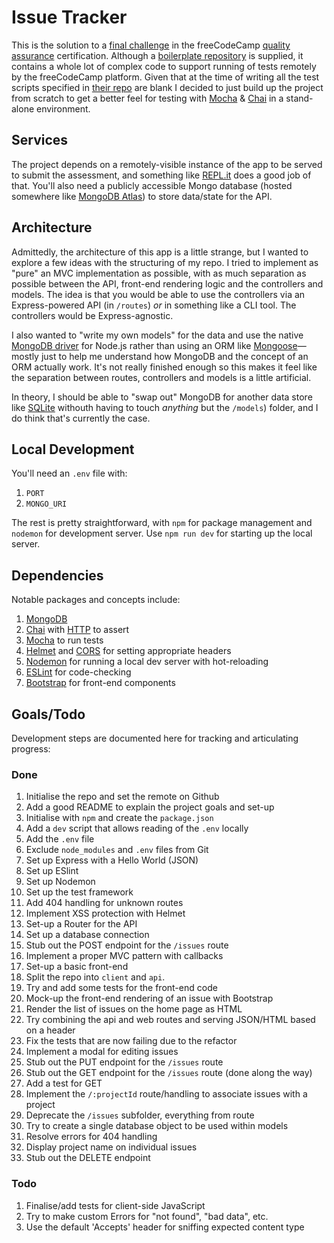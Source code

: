 # Issue Tracker

This is the solution to a [final challenge](https://www.freecodecamp.org/learn/quality-assurance/quality-assurance-projects/issue-tracker) in the freeCodeCamp [quality assurance](https://www.freecodecamp.org/learn/quality-assurance/) certification. Although a [boilerplate repository](https://github.com/freeCodeCamp/boilerplate-project-issuetracker/) is supplied, it contains a whole lot of complex code to support running of tests remotely by the freeCodeCamp platform. Given that at the time of writing all the test scripts specified in [their repo](https://github.com/freeCodeCamp/freeCodeCamp/blob/production-current/curriculum/challenges/english/06-quality-assurance/quality-assurance-projects/issue-tracker.english.md) are blank I decided to just build up the project from scratch to get a better feel for testing with [Mocha](https://www.npmjs.com/package/mocha) &amp; [Chai](https://www.npmjs.com/package/chai) in a stand-alone environment.

## Services

The project depends on a remotely-visible instance of the app to be served to submit the assessment, and something like [REPL.it](https://repl.it/) does a good job of that. You'll also need a publicly accessible Mongo database (hosted somewhere like [MongoDB Atlas](https://www.mongodb.com/cloud/atlas)) to store data/state for the API.

## Architecture

Admittedly, the architecture of this app is a little strange, but I wanted to explore a few ideas with the structuring of my repo. I tried to implement as "pure" an MVC implementation as possible, with as much separation as possible between the API, front-end rendering logic and the controllers and models. The idea is that you would be able to use the controllers via an Express-powered API (in `/routes`) _or_ in something like a CLI tool. The controllers would be Express-agnostic.

I also wanted to "write my own models" for the data and use the native [MongoDB driver](https://mongodb.github.io/node-mongodb-native/) for Node.js rather than using an ORM like [Mongoose](https://mongoosejs.com/)—mostly just to help me understand how MongoDB and the concept of an ORM actually work. It's not really finished enough so this makes it feel like the separation between routes, controllers and models is a little artificial.

In theory, I should be able to "swap out" MongoDB for another data store like [SQLite](https://www.sqlite.org/index.html) withouth having to touch _anything_ but the `/models`) folder, and I do think that's currently the case.

## Local Development

You'll need an `.env` file with:

1. `PORT`
1. `MONGO_URI`

The rest is pretty straightforward, with `npm` for package management and `nodemon` for development server. Use `npm run dev` for starting up the local server.

## Dependencies

Notable packages and concepts include:

1. [MongoDB](https://www.npmjs.com/package/mongodb)
1. [Chai](https://www.npmjs.com/package/chai) with [HTTP](https://www.npmjs.com/package/chai-http) to assert
1. [Mocha](https://www.npmjs.com/package/mocha) to run tests
1. [Helmet](https://www.npmjs.com/package/helmet) and [CORS](https://www.npmjs.com/package/cors) for setting appropriate headers
1. [Nodemon](https://www.npmjs.com/package/nodemon) for running a local dev server with hot-reloading
1. [ESLint](https://www.npmjs.com/package/eslint) for code-checking
1. [Bootstrap](https://getbootstrap.com/docs/4.0/) for front-end components

## Goals/Todo

Development steps are documented here for tracking and articulating progress:

### Done

1. Initialise the repo and set the remote on Github
1. Add a good README to explain the project goals and set-up
1. Initialise with `npm` and create the `package.json`
1. Add a `dev` script that allows reading of the `.env` locally
1. Add the `.env` file
1. Exclude `node_modules` and `.env` files from Git
1. Set up Express with a Hello World (JSON)
1. Set up ESlint
1. Set up Nodemon
1. Set up the test framework
1. Add 404 handling for unknown routes
1. Implement XSS protection with Helmet
1. Set-up a Router for the API
1. Set up a database connection
1. Stub out the POST endpoint for the `/issues` route
1. Implement a proper MVC pattern with callbacks
1. Set-up a basic front-end
1. Split the repo into `client` and `api`.
1. Try and add some tests for the front-end code
1. Mock-up the front-end rendering of an issue with Bootstrap
1. Render the list of issues on the home page as HTML
1. Try combining the api and web routes and serving JSON/HTML based on a header
1. Fix the tests that are now failing due to the refactor
1. Implement a modal for editing issues
1. Stub out the PUT endpoint for the `/issues` route
1. Stub out the GET endpoint for the `/issues` route (done along the way)
1. Add a test for GET
1. Implement the `/:projectId` route/handling to associate issues with a project
1. Deprecate the `/issues` subfolder, everything from route
1. Try to create a single database object to be used within models
1. Resolve errors for 404 handling
1. Display project name on individual issues
1. Stub out the DELETE endpoint

### Todo

1. Finalise/add tests for client-side JavaScript
1. Try to make custom Errors for "not found", "bad data", etc.
1. Use the default 'Accepts' header for sniffing expected content type
